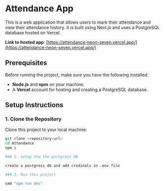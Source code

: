 # Attendance App

This is a web application that allows users to mark their attendance and view their attendance history. It is built using Next.js and uses a PostgreSQL database hosted on Vercel.

**Link to hosted app**: [https://attendance-neon-seven.vercel.app/](https://attendance-neon-seven.vercel.app/)

## Prerequisites

Before running the project, make sure you have the following installed:

- **Node.js** and **npm** on your machine.
- A **Vercel** account for hosting and creating a PostgreSQL database.

## Setup Instructions

### 1. Clone the Repository

Clone this project to your local machine:

```bash
git clone <repository-url>
cd Attendance
npm i

### 2. Setup the the postgress DB

create a postgress db and add credinals in .env file

### 3. Run this project

cmd "npm run dev"
